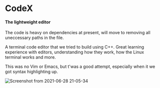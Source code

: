 # CodeX
<h4> The lightweight editor</h4>
The code is heavy on dependencies at present, will move to removing all uneccessary paths in the file.

A terminal code editor that we tried to build using C++. Great learning experience with editors, understanding how they work, how the Linux terminal works and more.

This was no Vim or Emacs, but t'was a good attempt, especially when it we got syntax highlighting up.

![Screenshot from 2021-06-28 21-05-34](https://user-images.githubusercontent.com/61003297/123664090-a90d3680-d854-11eb-93b1-1e4406d5bba3.png)





